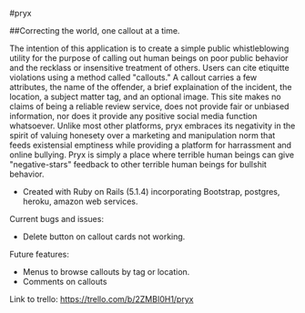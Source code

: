 #pryx


##Correcting the world, one callout at a time.

The intention of this application is to create a simple public whistleblowing utility for the purpose of calling out human beings on poor public behavior and the recklass or insensitive treatment of others. Users can cite etiquitte violations using a method called "callouts." A callout carries a few attributes, the name of the offender, a brief explaination of the incident, the location, a subject matter tag, and an optional image. This site makes no claims of being a reliable review service, does not provide fair or unbiased information, nor does it provide any positive social media function whatsoever. Unlike most other platforms, pryx embraces its negativity in the spirit of valuing honesety over a marketing and manipulation norm that feeds existensial emptiness while providing a platform for harrassment and online bullying. Pryx is simply a place where terrible human beings can give "negative-stars" feedback to other terrible human beings for bullshit behavior. 


- Created with Ruby on Rails (5.1.4) incorporating Bootstrap, postgres, heroku, amazon web services.



Current bugs and issues:

- Delete button on callout cards not working.


Future features: 

- Menus to browse callouts by tag or location.
- Comments on callouts

Link to trello: 
https://trello.com/b/2ZMBI0H1/pryx


